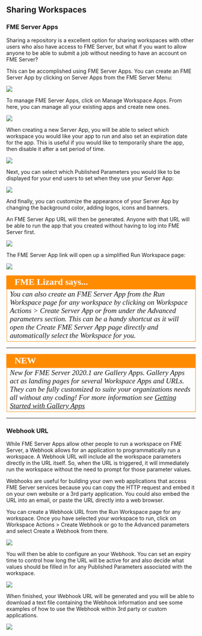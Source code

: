 ## Sharing Workspaces ##

### FME Server Apps ###

Sharing a repository is a excellent option for sharing workspaces with other users who also have access to FME Server, but what if you want to allow anyone to be able to submit a job without needing to have an account on FME Server?

This can be accomplished using FME Server Apps. You can create an FME Server App by clicking on Server Apps from the FME Server Menu:

![](./Images/Img1.057.ServerAppsMenu.png)

To manage FME Server Apps, click on Manage Workspace Apps. From here, you can manage all your existing apps and create new ones.

![](./Images/Img1.057.ServerAppsPage.png)

When creating a new Server App, you will be able to select which workspace you would like your app to run and also set an expiration date for the app. This is useful if you would like to temporarily share the app, then disable it after a set period of time.

![](./Images/Img1.058.CreateApp_1.png)

Next, you can select which Published Parameters you would like to be displayed for your end users to set when they use your Server App:

![](./Images/Img1.059.CreateApp_2.png)

And finally, you can customize the appearance of your Server App by changing the background color, adding logos, icons and banners.

An FME Server App URL will then be generated. Anyone with that URL will be able to run the app that you created without having to log into FME Server first.

![](./Images/Img1.061.AppURL.png)

The FME Server App link will open up a simplified Run Workspace page:

![](./Images/Img1.056.ServerApp.png)

<!--Tip Section-->

<table style="border-spacing: 0px">
<tr>
<td style="vertical-align:middle;background-color:darkorange;border: 2px solid darkorange">
<i class="fa fa-info-circle fa-lg fa-pull-left fa-fw" style="color:white;padding-right: 12px;vertical-align:text-top"></i>
<span style="color:white;font-size:x-large;font-weight: bold;font-family:serif">FME Lizard says...</span>
</td>
</tr>

<tr>
<td style="border: 1px solid darkorange">
<span style="font-family:serif; font-style:italic; font-size:larger">
You can also create an FME Server App from the Run Workspace page for any workspace by clicking on Workspace Actions > Create Server App or from under the Advanced parameters section. This can be a handy shortcut as it will open the Create FME Server App page directly and automatically select the Workspace for you.
</span>
</td>
</tr>
</table>

---

<!--New Section-->

<table style="border-spacing: 0px">
<tr>
<td style="vertical-align:middle;background-color:darkorange;border: 2px solid darkorange">
<i class="fa fa-bolt fa-lg fa-pull-left fa-fw" style="color:white;padding-right: 12px;vertical-align:text-top"></i>
<span style="color:white;font-size:x-large;font-weight: bold;font-family:serif">NEW</span>
</td>
</tr>

<tr>
<td style="border: 1px solid darkorange">
<span style="font-family:serif; font-style:italic; font-size:larger">
New for FME Server 2020.1 are Gallery Apps. Gallery Apps act as landing pages for several Workspace Apps and URLs. They can be fully customized to suite your organizations needs all without any coding! For more information see <a href="https://knowledge.safe.com/articles/116159/getting-started-with-gallery-apps.html">Getting Started with Gallery Apps</a>
</span>
</td>
</tr>
</table>

---

### Webhook URL ###

While FME Server Apps allow other people to run a workspace on FME Server, a Webhook allows for an application to programmatically run a workspace. A Webhook URL will include all the workspace parameters directly in the URL itself. So, when the URL is triggered, it will immediately run the workspace without the need to prompt for those parameter values.

Webhooks are useful for building your own web applications that access FME Server services because you can copy the HTTP request and embed it on your own website or a 3rd party application. You could also embed the URL into an email, or paste the URL directly into a web browser.

You can create a Webhook URL from the Run Workspace page for any workspace. Once you have selected your workspace to run, click on Workspace Actions > Create Webhook or go to the Advanced parameters and select Create a Webhook from there.

![](./Images/Img1.062.CreateWebhook.png)

You will then be able to configure an your Webhook. You can set an expiry time to control how long the URL will be active for and also decide what values should be filled in for any Published Parameters associated with the workspace.

![](./Images/Img1.063.webhookToken.png)

When finished, your Webhook URL will be generated and you will be able to download a text file containing the Webhook information and see some examples of how to use the Webhook within 3rd party or custom applications.

![](./Images/Img1.064.webhookCreated.png)
